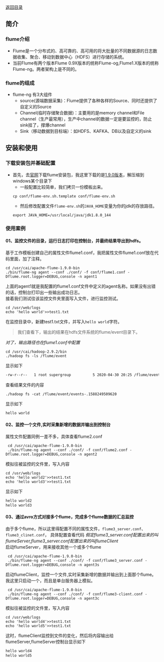 <a href="https://github.com/pigzhuzhu55/hadoop_test">返回目录</a>
## 简介
### flume介绍
+ Flume是一个分布式的、高可靠的、高可用的将大批量的不同数据源的日志数据收集、聚合、移动到数据中心（HDFS）进行存储的系统。   
+ 当前Flume有两个版本Flume 0.9X版本的统称Flume-og,Flume1.X版本的统称Flume-ng。两者架构上是不同的。
### flume的组成
+ flume-ng 有3大组件
    * source(源端数据采集)：Flume提供了各种各样的Source、同时还提供了自定义的Source
    * Channel(临时存储聚合数据)：主要用的是memory channel和File channel（生产最常用），生产中channel的数据一定是要监控的，防止sink挂了，撑爆channel
    * Sink（移动数据到目标端）：如HDFS、KAFKA、DB以及自定义的sink

## 安装和使用
### 下载安装包并基础配置
+ 首先，去[官网](http://flume.apache.org/)下载flume安装包，我这里下载的是[1.9.0版本](https://downloads.apache.org/flume/1.9.0/)，解压缩到windows某个目录下
   * 一般配置比较简单，我们拷贝一份模板出来。
    ```shell script
    cp conf/flume-env.sh.template conf/flume-env.sh
    ```
   * 然后修改配置文件`flume-env.sh`的`JAVA_HOME`变量为你的jdk的存放路径。
    ```shell script
    export JAVA_HOME=/usr/local/java/jdk1.8.0_144
    ```
###  使用案例
#### 01、监控文件的目录，运行日志打印在控制台，并最终结果导出到hdfs。
基于工作模板创建自己的属性文件flume1.conf，我把属性文件flume1.conf放在代码里面，加了注释。  
```shell script
cd /usr/cai/apache-flume-1.9.0-bin
./bin/flume-ng agent --conf ./conf/ -f conf/flume1.conf -Dflume.root.logger=DEBUG,console -n agent1
```
上面的agent1就是我配置的flume1.conf文件中定义的agent名称。如果没有出错的话，控制台打印出一些输出成功日志。   
接着我们测试往该监控文件夹里面写入文件，进行监控测试。
```shell script
cd /usr/web/logs
echo 'hello world'>>test1.txt
```
在监控目录中，新建test1.txt文件，并写入`hello world`字符。  
> 我们查看下，输出的结果在hdfs文件系统的flume/event目录下。 

*对了，输出路径也在flume1.conf中配置*
```shell script
cd /usr/cai/hadoop-2.9.2/bin
./hadoop fs -ls /flume/event
```
显示如下
```html
-rw-r--r--   1 root supergroup          5 2020-04-30 20:25 /flume/event/events-.1588249509620
```
查看结果文件的内容
```shell script
./hadoop fs -cat /flume/event/events-.1588249509620
```
显示如下
```html
hello world
```

#### 02、监控一个文件,实时采集新增的数据并输出到控制台
属性文件配置同例一差不多，具体查看flume2.conf  
```shell script
 cd /usr/cai/apache-flume-1.9.0-bin
 ./bin/flume-ng agent --conf ./conf/ -f conf/flume2.conf -Dflume.root.logger=DEBUG,console -n agent2
 ```
模拟往被监控的文件里，写入内容  
```shell script
cd /usr/web/logs
echo 'hello world2'>>test1.txt
echo 'hello world3'>>test1.txt
```
显示如下  
```html
hello world2
hello world3
```

#### 03、通过avro方式对接多个flume，完成多个flume数据的汇总监控
由于多个flume，所以这里得配置不同的属性文件，`flume3_server.conf`、`flume3_clinet.conf`， 具体配置查看代码
*假定flume3_server.conf配置出来的叫flumeServer,flume3_server.conf配置出来的叫flumeClient*   
启动flumeServer，用来接收其他一个或多个flume
```shell script
 cd /usr/cai/apache-flume-1.9.0-bin
 ./bin/flume-ng agent --conf ./conf/ -f conf/flume3_server.conf -Dflume.root.logger=DEBUG,console -n agent3s
 ```

启动flumeClient，监控一个文件,实时采集新增的数据并输出到上面那个flume。我这里只启动一个，而且是单台服务器上模拟。
```shell script
 cd /usr/cai/apache-flume-1.9.0-bin
 ./bin/flume-ng agent --conf ./conf/ -f conf/flume3-client.conf -Dflume.root.logger=DEBUG,console -n agent3c
 ```

模拟往被监控的文件里，写入内容
```shell script
cd /usr/web/logs
echo 'hello world4'>>test1.txt
echo 'hello world5'>>test1.txt
```

这时，flumeClient监控到文件的变化，然后将内容输出给flumeServer,flumeServer控制台显示如下
```html
hello world4
hello world5
```